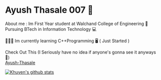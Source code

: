 # Ayush Thasale 007 🧿

About me : Im First Year student at Walchand College of Engineering 📘 Pursuing BTech in Information Technology 💻<br>

🕵🏼‍♂️ Im currently learning C++Programming 🖥 ( Just Started )<br> 

Check Out This (I Seriously have no idea if anyone's gonna see it anyways 🤣)<br>
[Ayush-Thasale](https://www.youtube.com/watch?v=EH9yR6T4ePI)<br>

[![Khuyen's github stats](https://github-readme-stats.vercel.app/api?username=Ayush-Thasale-007&count_private=true&show_icons=true&theme=radical&hide_rank=false)](https://github.com/Ayush-Thasale-007/github-readme-stats)
